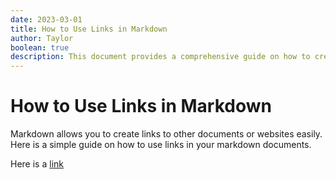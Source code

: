 ```yaml
---
date: 2023-03-01
title: How to Use Links in Markdown
author: Taylor
boolean: true
description: This document provides a comprehensive guide on how to create and use links in markdown files.
---
```


# How to Use Links in Markdown

Markdown allows you to create links to other documents or websites easily. Here is a simple guide on how to use links in your markdown documents.

Here is a [link](/example)


